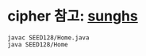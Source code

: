# cipher 참고:  <a href="https://github.com/sunghs/java-utils">sunghs</a>

```
javac SEED128/Home.java
java SEED128/Home
```
